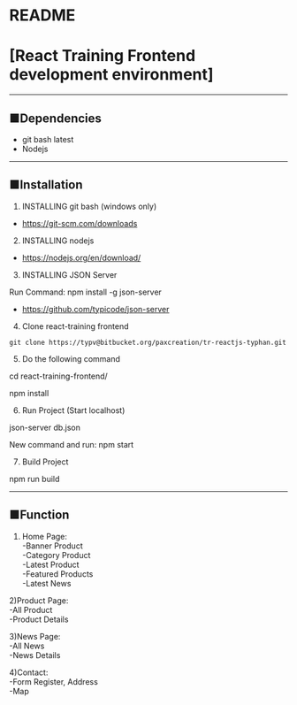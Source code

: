 # README #

# [React Training Frontend development environment]

---

## ■Dependencies

* git bash latest
* Nodejs

---

## ■Installation

1) INSTALLING git bash (windows only)

* https://git-scm.com/downloads

2) INSTALLING nodejs

* https://nodejs.org/en/download/

3) INSTALLING JSON Server

Run Command: npm install -g json-server
* https://github.com/typicode/json-server

4) Clone react-training frontend

`git clone https://typv@bitbucket.org/paxcreation/tr-reactjs-typhan.git`

5) Do the following command

cd react-training-frontend/

npm install

6) Run Project (Start localhost)

json-server db.json

New command and run:
npm start

7) Build Project

npm run build


---


## ■Function

1) Home Page:  
-Banner Product  
-Category Product  
-Latest Product  
-Featured Products  
-Latest News

2)Product Page:  
-All Product  
-Product Details

3)News Page:  
-All News  
-News Details

4)Contact:  
-Form Register, Address  
-Map



